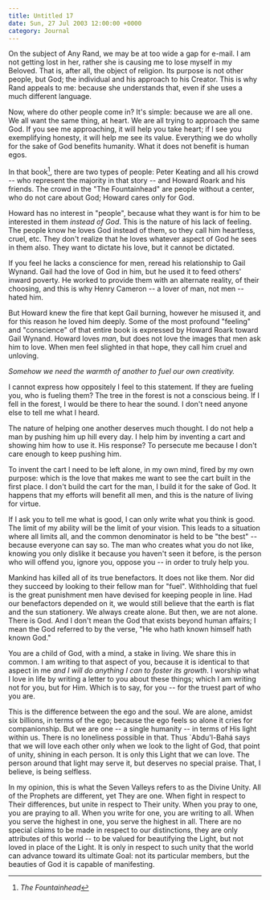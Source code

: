 ```yaml
---
title: Untitled 17
date: Sun, 27 Jul 2003 12:00:00 +0000
category: Journal
---
```


On the subject of Any Rand, we may be at too wide a gap for e-mail.  I
am not getting lost in her, rather she is causing me to lose myself in
my Beloved.  That is, after all, the object of religion.  Its purpose is
not other people, but God; the individual and his approach to his
Creator.  This is why Rand appeals to me: because she understands that,
even if she uses a much different language.

Now, where do other people come in?  It's simple: because we are all
one.  We all want the same thing, at heart.  We are all trying to
approach the same God.  If you see me approaching, it will help you take
heart; if I see you exemplifying honesty, it will help me see its value.
Everything we do wholly for the sake of God benefits humanity.  What it
does not benefit is human egos.

In that book[^1], there are two types of people: Peter Keating and all
his crowd -- who represent the majority in that story -- and Howard
Roark and his friends.  The crowd in the "The Fountainhead" are people
without a center, who do not care about God; Howard cares only for God.

Howard has no interest in "people", because what they want is for him to
be interested in them *instead of God*.  This is the nature of his lack of
feeling.  The people know he loves God instead of them, so they call him
heartless, cruel, etc.  They don't realize that he loves whatever aspect
of God he sees in them also.  They want to dictate his love, but it
cannot be dictated.

If you feel he lacks a conscience for men, reread his relationship to
Gail Wynand.  Gail had the love of God in him, but he used it to feed
others' inward poverty.  He worked to provide them with an alternate
reality, of their choosing, and this is why Henry Cameron -- a lover of
man, not men -- hated him.

But Howard knew the fire that kept Gail burning, however he misused it,
and for this reason he loved him deeply.  Some of the most profound
"feeling" and "conscience" of that entire book is expressed by Howard
Roark toward Gail Wynand.  Howard loves *man*, but does not love the
images that men ask him to love.  When men feel slighted in that hope,
they call him cruel and unloving.

*Somehow we need the warmth of another to fuel our own creativity.*

I cannot express how oppositely I feel to this statement.  If they are
fueling you, who is fueling them?  The tree in the forest is not a
conscious being.  If I fell in the forest, I would be there to hear the
sound.  I don't need anyone else to tell me what I heard.

The nature of helping one another deserves much thought.  I do not help
a man by pushing him up hill every day.  I help him by inventing a cart
and showing him how to use it.  His response?  To persecute me because I
don't care enough to keep pushing him.

To invent the cart I need to be left alone, in my own mind, fired by my
own purpose: which is the love that makes me want to see the cart built
in the first place.  I don't build the cart for the man, I build it for
the sake of God.  It happens that my efforts will benefit all men, and
this is the nature of living for virtue.

If I ask you to tell me what is good, I can only write what you think is
good.  The limit of my ability will be the limit of your vision.  This
leads to a situation where all limits all, and the common denominator is
held to be "the best" -- because everyone can say so.  The man who
creates what you do not like, knowing you only dislike it because you
haven't seen it before, is the person who will offend you, ignore you,
oppose you -- in order to truly help you.

Mankind has killed all of its true benefactors.  It does not like them.
Nor did they succeed by looking to their fellow man for "fuel".
Withholding that fuel is the great punishment men have devised for
keeping people in line.  Had our benefactors depended on it, we would
still believe that the earth is flat and the sun stationery.  We always
create alone.  But then, we are not alone.  There is God.  And I don't
mean the God that exists beyond human affairs; I mean the God referred
to by the verse, "He who hath known himself hath known God."

You are a child of God, with a mind, a stake in living.  We share this
in common.  I am writing to that aspect of you, because it is identical
to that aspect in me *and I will do anything I can to foster its growth*.
I worship what I love in life by writing a letter to you about these
things; which I am writing not for you, but for Him.  Which is to say,
for you -- for the truest part of who you are.

This is the difference between the ego and the soul.  We are alone,
amidst six billions, in terms of the ego; because the ego feels so alone
it cries for companionship.  But we are one -- a single humanity -- in
terms of His light within us.  There is no loneliness possible in that.
Thus `Abdu'l-Bahá says that we will love each other only when we look to
the light of God, that point of unity, shining in each person.  It is
only this Light that we can love.  The person around that light may
serve it, but deserves no special praise.  That, I believe, is being
selfless.

In my opinion, this is what the Seven Valleys refers to as the Divine
Unity.  All of the Prophets are different, yet They are one.  When fight
in respect to Their differences, but unite in respect to Their unity.
When you pray to one, you are praying to all.  When you write for one,
you are writing to all.  When you serve the highest in one, you serve
the highest in all.  There are no special claims to be made in respect
to our distinctions, they are only attributes of this world -- to be
valued for beautifying the Light, but not loved in place of the Light.
It is only in respect to such unity that the world can advance toward
its ultimate Goal: not its particular members, but the beauties of God
it is capable of manifesting.

[^1]:  *The Fountainhead*


